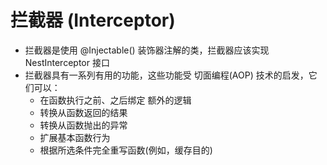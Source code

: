 # 拦截器 (Interceptor)

- 拦截器是使用 @Injectable() 装饰器注解的类，拦截器应该实现 NestInterceptor 接口
- 拦截器具有一系列有用的功能，这些功能受 切面编程(AOP) 技术的启发，它们可以：
  - 在函数执行之前、之后绑定 额外的逻辑
  - 转换从函数返回的结果
  - 转换从函数抛出的异常
  - 扩展基本函数行为
  - 根据所选条件完全重写函数(例如，缓存目的)
